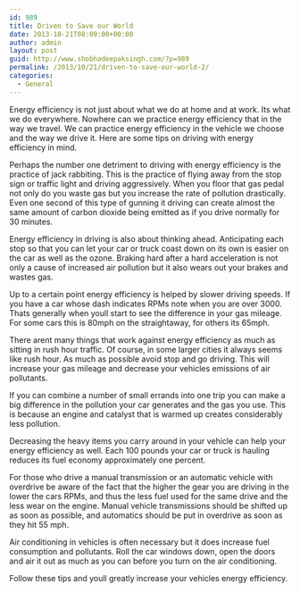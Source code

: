 ```yaml
---
id: 989
title: Driven to Save our World
date: 2013-10-21T08:09:00+00:00
author: admin
layout: post
guid: http://www.shobhadeepaksingh.com/?p=989
permalink: /2013/10/21/driven-to-save-our-world-2/
categories:
  - General
---
```

Energy efficiency is not just about what we do at home and at work. Its what we do everywhere. Nowhere can we practice energy efficiency that in the way we travel. We can practice energy efficiency in the vehicle we choose and the way we drive it. Here are some tips on driving with energy efficiency in mind.

Perhaps the number one detriment to driving with energy efficiency is the practice of jack rabbiting. This is the practice of flying away from the stop sign or traffic light and driving aggressively. When you floor that gas pedal not only do you waste gas but you increase the rate of pollution drastically. Even one second of this type of gunning it driving can create almost the same amount of carbon dioxide being emitted as if you drive normally for 30 minutes.

Energy efficiency in driving is also about thinking ahead. Anticipating each stop so that you can let your car or truck coast down on its own is easier on the car as well as the ozone. Braking hard after a hard acceleration is not only a cause of increased air pollution but it also wears out your brakes and wastes gas.

Up to a certain point energy efficiency is helped by slower driving speeds. If you have a car whose dash indicates RPMs note when you are over 3000. Thats generally when youll start to see the difference in your gas mileage. For some cars this is 80mph on the straightaway, for others its 65mph.

There arent many things that work against energy efficiency as much as sitting in rush hour traffic. Of course, in some larger cities it always seems like rush hour. As much as possible avoid stop and go driving. This will increase your gas mileage and decrease your vehicles emissions of air pollutants.

If you can combine a number of small errands into one trip you can make a big difference in the pollution your car generates and the gas you use. This is because an engine and catalyst that is warmed up creates considerably less pollution.

Decreasing the heavy items you carry around in your vehicle can help your energy efficiency as well. Each 100 pounds your car or truck is hauling reduces its fuel economy approximately one percent.

For those who drive a manual transmission or an automatic vehicle with overdrive be aware of the fact that the higher the gear you are driving in the lower the cars RPMs, and thus the less fuel used for the same drive and the less wear on the engine. Manual vehicle transmissions should be shifted up as soon as possible, and automatics should be put in overdrive as soon as they hit 55 mph.

Air conditioning in vehicles is often necessary but it does increase fuel consumption and pollutants. Roll the car windows down, open the doors and air it out as much as you can before you turn on the air conditioning.

Follow these tips and youll greatly increase your vehicles energy efficiency.